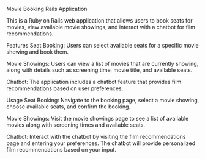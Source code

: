 Movie Booking Rails Application

This is a Ruby on Rails web application that allows users to book seats for movies, view available movie showings, and interact with a chatbot for film recommendations.

Features
Seat Booking: Users can select available seats for a specific movie showing and book them.

Movie Showings: Users can view a list of movies that are currently showing, along with details such as screening time, movie title, and available seats.

Chatbot: The application includes a chatbot feature that provides film recommendations based on user preferences.

Usage
Seat Booking: Navigate to the booking page, select a movie showing, choose available seats, and confirm the booking.

Movie Showings: Visit the movie showings page to see a list of available movies along with screening times and available seats.

Chatbot: Interact with the chatbot by visiting the film recommendations page and entering your preferences. The chatbot will provide personalized film recommendations based on your input.


